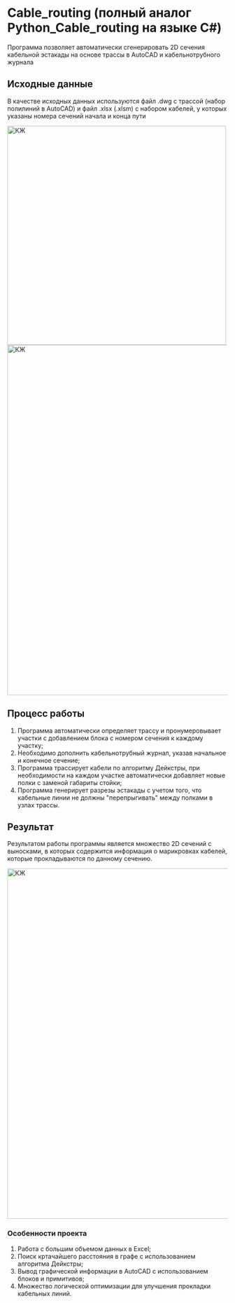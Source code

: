 # Cable_routing (полный аналог Python_Cable_routing на языке C#)
Программа позволяет автоматически сгенерировать 2D сечения кабельной эстакады на основе трассы в AutoCAD и кабельнотрубного журнала

## Исходные данные
В качестве исходных данных используются файл .dwg с трассой (набор полилиний в AutoCAD) и файл .xlsx (.xlsm) с набором кабелей, у которых указаны номера сечений начала и конца пути

<img width="500" alt="КЖ" src="https://github.com/Westearn/Python_cable_routing/assets/108264649/4f7243f8-6a52-42eb-9d48-6049ba77b1f0">
<img width="800" alt="КЖ" src="https://github.com/Westearn/Python_cable_routing/assets/108264649/d5f77066-6d57-4738-882f-320bb7d0e622">

## Процесс работы
1. Программа автоматически определяет трассу и пронумеровывает участки с добавлением блока с номером сечения к каждому участку;
2. Необходимо дополнить кабельнотрубный журнал, указав начальное и конечное сечение;
3. Программа трассирует кабели по алгоритму Дейкстры, при необходимости на каждом участке автоматически добавляет новые полки с заменой габариты стойки;
4. Программа генерирует разрезы эстакады с учетом того, что кабельные линии не должны "перепрыгивать" между полками в узлах трассы.

## Результат
Результатом работы программы является множество 2D сечений с выносками, в которых содержится информация о марикровках кабелей, которые прокладываются по данному сечению.

<img width="800" alt="КЖ" src="https://github.com/Westearn/Python_cable_routing/assets/108264649/667e03a9-1e0e-4c72-9d70-df194a4ed76c">

### Особенности проекта
1. Работа с большим объемом данных в Excel;
2. Поиск кртачайшего расстояния в графе с использованием алгоритма Дейкстры;
3. Вывод графической информации в AutoCAD с использованием блоков и примитивов;
4. Множество логической оптимизации для улучшения прокладки кабельных линий.
